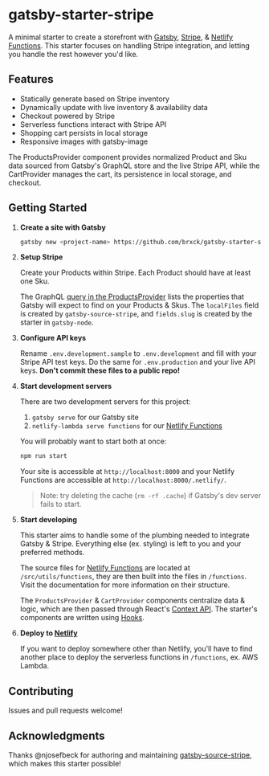 # gatsby-starter-stripe

A minimal starter to create a storefront with [Gatsby](https://www.gatsbyjs.org/), [Stripe](https://stripe.com/), & [Netlify Functions](https://www.netlify.com/docs/functions/). This starter focuses on handling Stripe integration, and letting you handle the rest however you'd like.

## Features

- Statically generate based on Stripe inventory
- Dynamically update with live inventory & availability data
- Checkout powered by Stripe
- Serverless functions interact with Stripe API
- Shopping cart persists in local storage
- Responsive images with gatsby-image

The ProductsProvider component provides normalized Product and Sku data sourced from Gatsby's GraphQL store and the live Stripe API, while the CartProvider manages the cart, its persistence in local storage, and checkout.

## Getting Started

1. **Create a site with Gatsby**

   ```sh
   gatsby new <project-name> https://github.com/brxck/gatsby-starter-stripe
   ```

2. **Setup Stripe**

   Create your Products within Stripe. Each Product should have at least one Sku.

   The GraphQL [query in the ProductsProvider](https://github.com/brxck/gatsby-starter-stripe/blob/master/src/components/ProductsProvider.js#L111) lists the properties that Gatsby will expect to find on your Products & Skus. The `localFiles` field is created by `gatsby-source-stripe`, and `fields.slug` is created by the starter in `gatsby-node`.

3. **Configure API keys**

   Rename `.env.development.sample` to `.env.development` and fill with your Stripe API test keys. Do the same for `.env.production` and your live API keys. **Don't commit these files to a public repo!**

4. **Start development servers**

   There are two development servers for this project:

   1. `gatsby serve` for our Gatsby site
   2. `netlify-lambda serve functions` for our [Netlify Functions](https://github.com/netlify/netlify-lambda#usage)

   You will probably want to start both at once:

   ```sh
   npm run start
   ```

   Your site is accessible at `http://localhost:8000` and your Netlify Functions are accessible at `http://localhost:8000/.netlify/`.

   > Note: try deleting the cache (`rm -rf .cache`) if Gatsby's dev server fails to start.

5. **Start developing**

   This starter aims to handle some of the plumbing needed to integrate Gatsby & Stripe. Everything else (ex. styling) is left to you and your preferred methods.

   The source files for [Netlify Functions](https://www.netlify.com/docs/functions/) are located at `/src/utils/functions`, they are then built into the files in `/functions`. Visit the documentation for more information on their structure.

   The `ProductsProvider` & `CartProvider` components centralize data & logic, which are then passed through React's [Context API](https://reactjs.org/docs/context.html). The starter's components are written using [Hooks](https://reactjs.org/docs/hooks-intro.html).

6. **Deploy to [Netlify](https://www.netlify.com/docs)**

   If you want to deploy somewhere other than Netlify, you'll have to find another place to deploy the serverless functions in `/functions`, ex. AWS Lambda.

## Contributing

Issues and pull requests welcome!

## Acknowledgments

Thanks @njosefbeck for authoring and maintaining [gatsby-source-stripe](https://github.com/njosefbeck/gatsby-source-stripe), which makes this starter possible!
